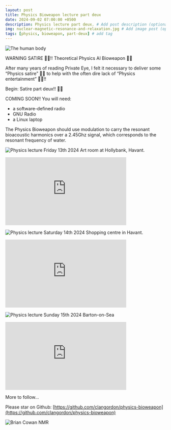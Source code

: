 ```yaml
---
layout: post
title: Physics Bioweapon lecture part deux
date: 2024-09-02 07:00:00 +0500
description: Physics lecture part deux. # Add post description (optional)
img: nuclear-magnetic-resonance-and-relaxation.jpg # Add image post (optional)
tags: [physics, bioweapon, part-deux] # add tag
---
```


![The human body]({{site.baseurl}}/assets/img/20240320-The-human-body-is-a-quantum-mechanical-Natural-Intelligence-machine-learning-computer-Moi-20-th-March-2024.png)

WARNING SATIRE 🤣🤣!! Theoretical Physics AI Bioweapon 🤣🤣

After many years of reading Private Eye, I felt it necessary to deliver some “Physics satire” 🤣🤣 to help with the often dire lack of “Physics entertainment” 🤣🤣!!

Begin: Satire part deux!! 🤣🤣

COMING SOON!! You will need:
* a software-defined radio
* GNU Radio
* a Linux laptop

The Physics Bioweapon should use modulation to carry the resonant bioacoustic harmonics over a 2.45Ghz signal, which corresponds to the resonant frequency of water.

![Physics lecture Friday 13th 2024]({{site.baseurl}}/assets/img/vlcsnap-2024-09-13-19h52m38s288.png)
Art room at Hollybank, Havant.

<iframe width="380" height="213" src="https://www.youtube.com/embed/CamuKcNNr74" title="YouTube video player" frameborder="0" allow="accelerometer; autoplay; clipboard-write; encrypted-media; gyroscope; picture-in-picture" allowfullscreen></iframe>


![Physics lecture Saturday 14th 2024]({{site.baseurl}}/assets/img/vlcsnap-2024-09-14-15h51m06s393.png)
Shopping centre in Havant.

<iframe width="380" height="213" src="https://www.youtube.com/embed/ZDRUiVPdexI" title="YouTube video player" frameborder="0" allow="accelerometer; autoplay; clipboard-write; encrypted-media; gyroscope; picture-in-picture" allowfullscreen></iframe>


![Physics lecture Sunday 15th 2024]({{site.baseurl}}/assets/img/vlcsnap-2024-09-15-13h09m30s466.png)
Barton-on-Sea

<iframe width="380" height="213" src="https://www.youtube.com/embed/btzSlWcRMp8 " title="YouTube video player" frameborder="0" allow="accelerometer; autoplay; clipboard-write; encrypted-media; gyroscope; picture-in-picture" allowfullscreen></iframe>

More to follow...

Please star on Github: [https://github.com/clangordon/physics-bioweapon](https://github.com/clangordon/physics-bioweapon)

![Brian Cowan NMR]({{site.baseurl}}/assets/img/nuclear-magnetic-resonance-and-relaxation.jpg)

